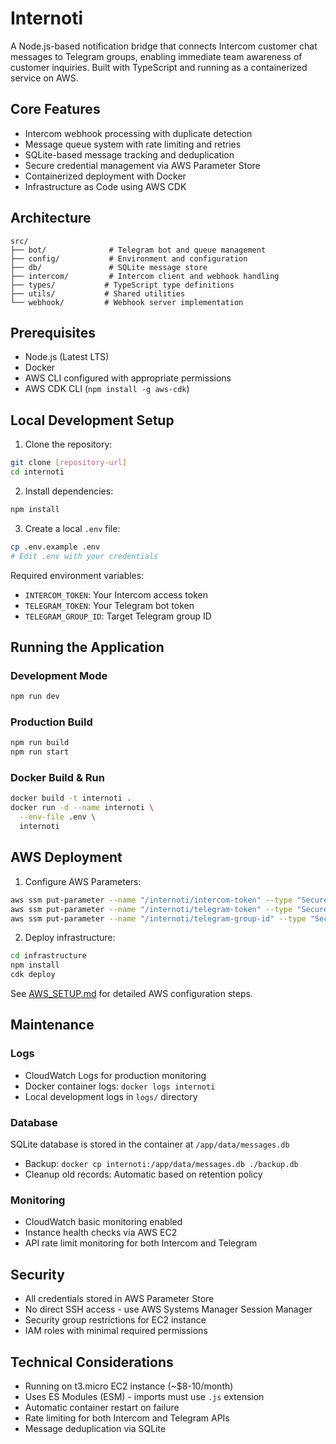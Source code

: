 # Internoti

A Node.js-based notification bridge that connects Intercom customer chat messages to Telegram groups, enabling immediate team awareness of customer inquiries. Built with TypeScript and running as a containerized service on AWS.

## Core Features

- Intercom webhook processing with duplicate detection
- Message queue system with rate limiting and retries
- SQLite-based message tracking and deduplication
- Secure credential management via AWS Parameter Store
- Containerized deployment with Docker
- Infrastructure as Code using AWS CDK

## Architecture

```
src/
├── bot/              # Telegram bot and queue management
├── config/           # Environment and configuration
├── db/               # SQLite message store
├── intercom/         # Intercom client and webhook handling
├── types/           # TypeScript type definitions
├── utils/           # Shared utilities
└── webhook/         # Webhook server implementation
```

## Prerequisites

- Node.js (Latest LTS)
- Docker
- AWS CLI configured with appropriate permissions
- AWS CDK CLI (`npm install -g aws-cdk`)

## Local Development Setup

1. Clone the repository:
```bash
git clone [repository-url]
cd internoti
```

2. Install dependencies:
```bash
npm install
```

3. Create a local `.env` file:
```bash
cp .env.example .env
# Edit .env with your credentials
```

Required environment variables:
- `INTERCOM_TOKEN`: Your Intercom access token
- `TELEGRAM_TOKEN`: Your Telegram bot token
- `TELEGRAM_GROUP_ID`: Target Telegram group ID

## Running the Application

### Development Mode
```bash
npm run dev
```

### Production Build
```bash
npm run build
npm run start
```

### Docker Build & Run
```bash
docker build -t internoti .
docker run -d --name internoti \
  --env-file .env \
  internoti
```

## AWS Deployment

1. Configure AWS Parameters:
```bash
aws ssm put-parameter --name "/internoti/intercom-token" --type "SecureString" --value "your-token"
aws ssm put-parameter --name "/internoti/telegram-token" --type "SecureString" --value "your-token"
aws ssm put-parameter --name "/internoti/telegram-group-id" --type "SecureString" --value "your-group-id"
```

2. Deploy infrastructure:
```bash
cd infrastructure
npm install
cdk deploy
```

See [AWS_SETUP.md](AWS_SETUP.md) for detailed AWS configuration steps.

## Maintenance

### Logs
- CloudWatch Logs for production monitoring
- Docker container logs: `docker logs internoti`
- Local development logs in `logs/` directory

### Database
SQLite database is stored in the container at `/app/data/messages.db`
- Backup: `docker cp internoti:/app/data/messages.db ./backup.db`
- Cleanup old records: Automatic based on retention policy

### Monitoring
- CloudWatch basic monitoring enabled
- Instance health checks via AWS EC2
- API rate limit monitoring for both Intercom and Telegram

## Security

- All credentials stored in AWS Parameter Store
- No direct SSH access - use AWS Systems Manager Session Manager
- Security group restrictions for EC2 instance
- IAM roles with minimal required permissions

## Technical Considerations

- Running on t3.micro EC2 instance (~$8-10/month)
- Uses ES Modules (ESM) - imports must use `.js` extension
- Automatic container restart on failure
- Rate limiting for both Intercom and Telegram APIs
- Message deduplication via SQLite